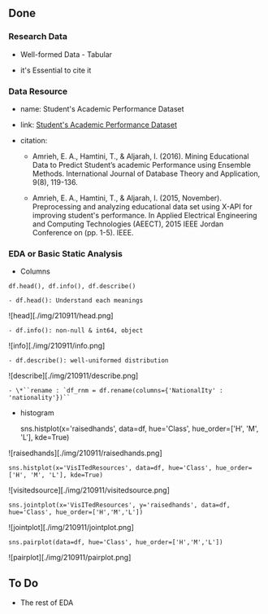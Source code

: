 ## Done

### Research Data

- Well-formed Data - Tabular

- it's Essential to cite it

### Data Resource

- name: Student's Academic Performance Dataset

- link: [Student's Academic Performance Dataset](https://www.kaggle.com/aljarah/xAPI-Edu-Data)

- citation:

	- Amrieh, E. A., Hamtini, T., & Aljarah, I. (2016). Mining Educational Data to Predict Student’s academic Performance using Ensemble Methods. International Journal of Database Theory and Application, 9(8), 119-136.

	- Amrieh, E. A., Hamtini, T., & Aljarah, I. (2015, November). Preprocessing and analyzing educational data set using X-API for improving student's performance. In Applied Electrical Engineering and Computing Technologies (AEECT), 2015 IEEE Jordan Conference on (pp. 1-5). IEEE.

### EDA or Basic Static Analysis

- Columns

`df.head(), df.info(), df.describe()`

	- df.head(): Understand each meanings

![head][./img/210911/head.png]

	- df.info(): non-null & int64, object

![info][./img/210911/info.png]

	- df.describe(): well-uniformed distribution

![describe][./img/210911/describe.png]
			
	- \*``rename : `df_rnm = df.rename(columns={'NationalIty' : 'nationality'})``
			

- histogram

	sns.histplot(x='raisedhands', data=df, hue='Class', hue_order=['H', 'M', 'L'], kde=True)

![raisedhands][./img/210911/raisedhands.png]

`sns.histplot(x='VisITedResources', data=df, hue='Class', hue_order=['H', 'M', 'L'], kde=True)`

![visitedsource][./img/210911/visitedsource.png]

`sns.jointplot(x='VisITedResources', y='raisedhands', data=df, hue='Class', hue_order=['H','M','L'])`

![jointplot][./img/210911/jointplot.png]

`sns.pairplot(data=df, hue='Class', hue_order=['H','M','L'])`

![pairplot][./img/210911/pairplot.png]

## To Do

- The rest of EDA
